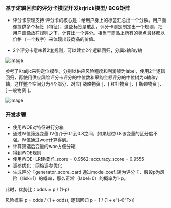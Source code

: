 
### 基于逻辑回归的评分卡模型开发krjrick模型/ BCG矩阵

* 评分卡原理支持
评分卡的核心是：给用户身上的标签汇总出一个分数。用户画像提供多个标签（特征），这些标签是散乱，评分卡则是制定出一个规则，把用户画像放在规则之下，计算出一个评分。相当于商品上所有的卖点最终都以价格（一个数字）来体现出该商品的价值。

* 2个评分卡意味着2套规则，可以建立2个逻辑回归，分属x轴和y轴

![image](https://user-images.githubusercontent.com/68730894/115492023-96461680-a293-11eb-89eb-0bf3af3d7d15.png)

参考了Kraljic采购定位模型，分别以供应风险程度和利润额为label，使用2个逻辑回归，再使用供应风险评分卡评分的中位数和采购金额评分的中位树为x轴和y轴，这样整个空间分为4个部分，对应[ 战略物资 ]、[ 杠杆物资 ]、[ 瓶颈物资 ]、 [ 一般物资 ]。

![image](https://user-images.githubusercontent.com/68730894/115150100-7ea33e00-a099-11eb-93aa-74b5e8623623.png)

### 开发步骤
* 使用WOE对特征进行分箱
* 通过IV值筛选变量
IV值介于0.1到0.8之间，如果超过0.8该变量的区分度不强。IV值通过woe计算得到。
* 计算筛选后变量的woe方便分箱
* 得到WOE规则
* 使用WOE+LR建模
f1_score = 0.9562; accuracy_score = 0.9555
* 调参优化：网格调参优化
* 生成评分卡generator_score_card
通过model.coef_转为评分卡，假设p为风险（risk=1）的概率，那么正常（label=0）的概率为1-p。

此时，优势比：odds = p / (1-p)

风险概率 p = odds / (1 + odds), 逻辑回归 p = 1 / (1 + e^(-θ^Tx))

